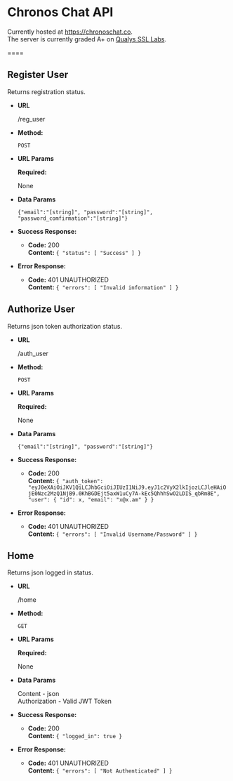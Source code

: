 **Chronos Chat API**
====
 Currently hosted at https://chronoschat.co. <br />
 The server is currently graded A+ on <a href="https://www.ssllabs.com/">Qualys SSL Labs</a>.
 
====

**Register User**
----

  Returns registration status.

* **URL**

  /reg_user

* **Method:**

  `POST`
  
*  **URL Params**

   **Required:**

   None

* **Data Params**

   `{"email":"[string]", "password":"[string]", "password_comfirmation":"[string]"}`

* **Success Response:**

  * **Code:** 200 <br />
    **Content:** `{
  "status": [
    "Success"
  ]
}`
 
* **Error Response:**

  * **Code:** 401 UNAUTHORIZED <br />
    **Content:** `{
  "errors": [
    "Invalid information"
  ]
}`

**Authorize User**
----

  Returns json token authorization status.

* **URL**

  /auth_user

* **Method:**

  `POST`
  
*  **URL Params**

   **Required:**
 
   None

* **Data Params**

  `{"email":"[string]", "password":"[string]"}`

* **Success Response:**

  * **Code:** 200 <br />
    **Content:** `{
  "auth_token": "eyJ0eXAiOiJKV1QiLCJhbGciOiJIUzI1NiJ9.eyJ1c2VyX2lkIjozLCJleHAiOjE0Nzc2MzQ1NjB9.0KhBGDEjt5axW1uCy7A-kEc5QhhhSwO2LDIS_qbRm8E",
  "user": {
    "id": x,
    "email": "x@x.am"
  }
}`
 
* **Error Response:**

  * **Code:** 401 UNAUTHORIZED <br />
    **Content:** `{
  "errors": [
    "Invalid Username/Password"
  ]
}`

**Home**
----

  Returns json logged in status.

* **URL**

  /home

* **Method:**

  `GET`
  
*  **URL Params**

   **Required:**
 
   None

* **Data Params**

  Content - json<br />
  Authorization - Valid JWT Token

* **Success Response:**

  * **Code:** 200 <br />
    **Content:** `{
  "logged_in": true
}`
 
* **Error Response:**

  * **Code:** 401 UNAUTHORIZED <br />
    **Content:** `{
  "errors": [
    "Not Authenticated"
  ]
}`
